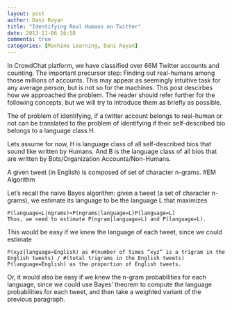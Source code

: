 ```yaml
---
layout: post
author: Dani Rayan
title: "Identifying Real Humans on Twitter"
date: 2013-11-06 16:58
comments: true
categories: [Machine Learning, Dani Rayan]
---
```


In CrowdChat platform, we have classified over 66M Twitter accounts and counting. The important precursor
step: Finding out real-humans among those millions of accounts. This may appear as seemingly intuitive task for any average person, but is not so for the machines. This post descirbes how we approached the problem. The reader should refer further for the following concepts, but we will try to introduce them as briefly as possible.

The of problem of identifying, if a twitter account belongs to real-human or not can be translated to the problem of identifying if their self-described bio belongs to a language class H.

Lets assume for now, H is language class of all self-described bios that sound like written by Humans.
And B is the language class of all bios that are written by Bots/Organization Accounts/Non-Humans.

A given tweet (in English) is composed of set of character n-grams.
#EM Algorithm

Let’s recall the naive Bayes algorithm: given a tweet (a set of character n-grams), we estimate its language to be the language L that maximizes
```
P(language=L|ngrams)∝P(ngrams|language=L)P(language=L)
Thus, we need to estimate P(ngram|language=L) and P(language=L).
```
This would be easy if we knew the language of each tweet, since we could estimate

```
P(xyz|language=English) as #(number of times “xyz” is a trigram in the English tweets) / #(total trigrams in the English tweets)
P(language=English) as the proportion of English tweets.

```

Or, it would also be easy if we knew the n-gram probabilities for each language, since we could use Bayes’ theorem to compute the language probabilities for each tweet, and then take a weighted variant of the previous paragraph.
